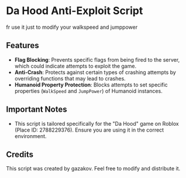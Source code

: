# Da Hood Anti-Exploit Script

fr use it just to modify your walkspeed and jumppower

## Features

- **Flag Blocking**: Prevents specific flags from being fired to the server, which could indicate attempts to exploit the game.
- **Anti-Crash**: Protects against certain types of crashing attempts by overriding functions that may lead to crashes.
- **Humanoid Property Protection**: Blocks attempts to set specific properties (`WalkSpeed` and `JumpPower`) of Humanoid instances.


## Important Notes

- This script is tailored specifically for the "Da Hood" game on Roblox (Place ID: 2788229376). Ensure you are using it in the correct environment.

## Credits

This script was created by gazakov. Feel free to modify and distribute it.
